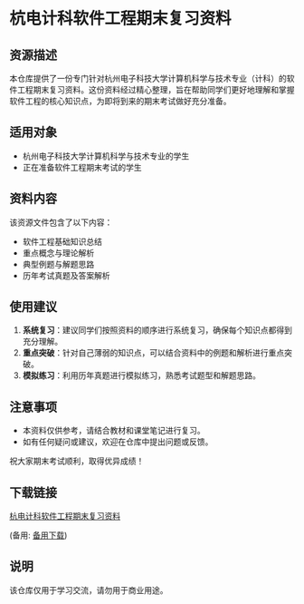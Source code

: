 # 杭电计科软件工程期末复习资料

## 资源描述

本仓库提供了一份专门针对杭州电子科技大学计算机科学与技术专业（计科）的软件工程期末复习资料。这份资料经过精心整理，旨在帮助同学们更好地理解和掌握软件工程的核心知识点，为即将到来的期末考试做好充分准备。

## 适用对象

- 杭州电子科技大学计算机科学与技术专业的学生
- 正在准备软件工程期末考试的学生

## 资料内容

该资源文件包含了以下内容：

- 软件工程基础知识总结
- 重点概念与理论解析
- 典型例题与解题思路
- 历年考试真题及答案解析

## 使用建议

1. **系统复习**：建议同学们按照资料的顺序进行系统复习，确保每个知识点都得到充分理解。
2. **重点突破**：针对自己薄弱的知识点，可以结合资料中的例题和解析进行重点突破。
3. **模拟练习**：利用历年真题进行模拟练习，熟悉考试题型和解题思路。

## 注意事项

- 本资料仅供参考，请结合教材和课堂笔记进行复习。
- 如有任何疑问或建议，欢迎在仓库中提出问题或反馈。

祝大家期末考试顺利，取得优异成绩！

## 下载链接
[杭电计科软件工程期末复习资料](https://pan.quark.cn/s/4c94e23ee993) 

(备用: [备用下载](https://pan.baidu.com/s/1AI4J7_M-mSZc9cEnI80P1A?pwd=1234))

## 说明

该仓库仅用于学习交流，请勿用于商业用途。

